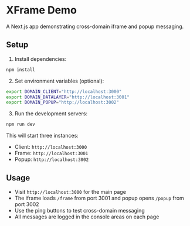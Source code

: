 # XFrame Demo

A Next.js app demonstrating cross-domain iframe and popup messaging.

## Setup

1. Install dependencies:
```bash
npm install
```

2. Set environment variables (optional):
```bash
export DOMAIN_CLIENT="http://localhost:3000"
export DOMAIN_DATALAYER="http://localhost:3001"
export DOMAIN_POPUP="http://localhost:3002"
```

3. Run the development servers:
```bash
npm run dev
```

This will start three instances:
- Client: `http://localhost:3000`
- Frame: `http://localhost:3001` 
- Popup: `http://localhost:3002`

## Usage

- Visit `http://localhost:3000` for the main page
- The iframe loads `/frame` from port 3001 and popup opens `/popup` from port 3002
- Use the ping buttons to test cross-domain messaging
- All messages are logged in the console areas on each page
